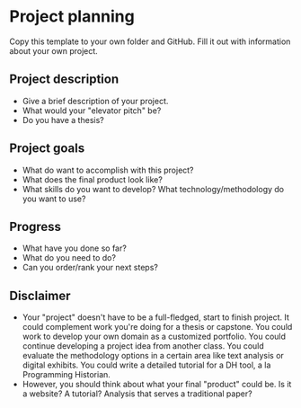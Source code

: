 # Project planning

Copy this template to your own folder and GitHub. Fill it out with information about your own project. 

## Project description
* Give a brief description of your project. 
* What would your "elevator pitch" be? 
* Do you have a thesis? 

## Project goals
* What do want to accomplish with this project? 
* What does the final product look like? 
* What skills do you want to develop? What technology/methodology do you want to use?

## Progress
* What have you done so far? 
* What do you need to do? 
* Can you order/rank your next steps? 

## Disclaimer
* Your "project" doesn't have to be a full-fledged, start to finish project. It could complement work you're doing for a thesis or capstone. You could work to develop your own domain as a customized portfolio. You could continue developing a project idea from another class. You could evaluate the methodology options in a certain area like text analysis or digital exhibits. You could write a detailed tutorial for a DH tool, a la Programming Historian.
* However, you should think about what your final "product" could be. Is it a website? A tutorial? Analysis that serves a traditional paper? 
